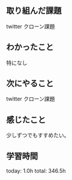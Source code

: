 ## 取り組んだ課題
 twitter クローン課題
## わかったこと
 特になし
## 次にやること
 twitter クローン課題
## 感じたこと
 少しずつでもすすめたい。
## 学習時間
today: 1.0h
total: 346.5h